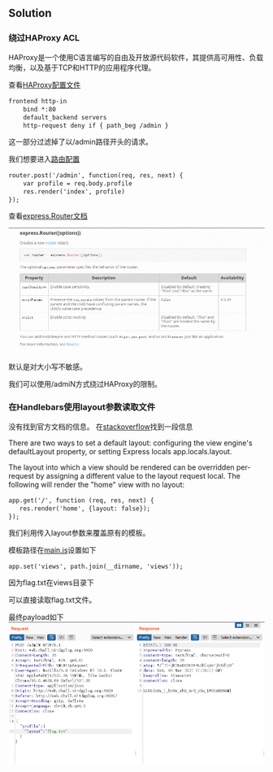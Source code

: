 ## Solution

### 绕过HAProxy ACL
HAProxy是一个使用C语言编写的自由及开放源代码软件，其提供高可用性、负载均衡，以及基于TCP和HTTP的应用程序代理。

查看[HAProxy配置文件](/chall/haproxy.cfg)
```
frontend http-in
    bind *:80
    default_backend servers
    http-request deny if { path_beg /admin }
```
这一部分过滤掉了以/admin路径开头的请求。

我们想要进入[路由配置](/chall/routes/main.js)
```
router.post('/admin', function(req, res, next) {
	var profile = req.body.profile
 	res.render('index', profile)
});
```
查看[express.Router文档](https://expressjs.com/zh-cn/api.html#express.router)

![](whoami/whoami0.png)

默认是对大小写不敏感。

我们可以使用/admiN方式绕过HAProxy的限制。

### 在Handlebars使用layout参数读取文件

没有找到官方文档的信息。
在[stackoverflow](https://stackoverflow.com/questions/26871522/how-to-change-default-layout-in-express-using-handlebars)找到一段信息


There are two ways to set a default layout: configuring the view engine's defaultLayout property, or setting Express locals app.locals.layout.

The layout into which a view should be rendered can be overridden per-request by assigning a different value to the layout request local. The following will render the "home" view with no layout:
```
app.get('/', function (req, res, next) {
   res.render('home', {layout: false});
});
```

我们利用传入layout参数来覆盖原有的模板。

模板路径在[main.js](/chall/routes/main.js)设置如下
```
app.set('views', path.join(__dirname, 'views'));
```
因为flag.txt在views目录下

可以直接读取flag.txt文件。

最终payload如下
![](whoami/whoami1.png)